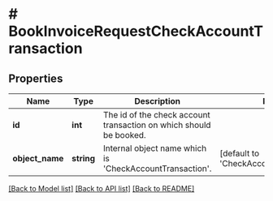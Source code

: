 # # BookInvoiceRequestCheckAccountTransaction

## Properties

Name | Type | Description | Notes
------------ | ------------- | ------------- | -------------
**id** | **int** | The id of the check account transaction on which should be booked. |
**object_name** | **string** | Internal object name which is &#39;CheckAccountTransaction&#39;. | [default to 'CheckAccountTransaction']

[[Back to Model list]](../../README.md#models) [[Back to API list]](../../README.md#endpoints) [[Back to README]](../../README.md)
